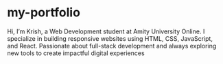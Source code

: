 # my-portfolio
Hi, I’m Krish, a Web Development student at Amity University Online. I specialize in building responsive websites using HTML, CSS, JavaScript, and React. Passionate about full-stack development and always exploring new tools to create impactful digital experiences
